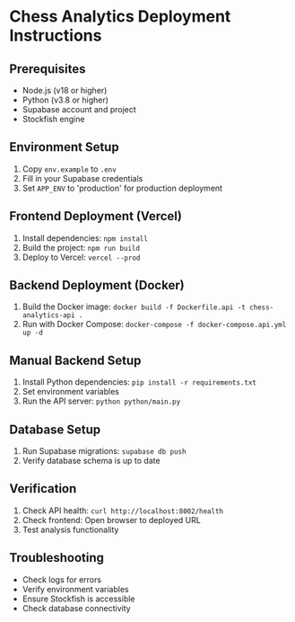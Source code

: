 # Chess Analytics Deployment Instructions

## Prerequisites
- Node.js (v18 or higher)
- Python (v3.8 or higher)
- Supabase account and project
- Stockfish engine

## Environment Setup
1. Copy `env.example` to `.env`
2. Fill in your Supabase credentials
3. Set `APP_ENV` to 'production' for production deployment

## Frontend Deployment (Vercel)
1. Install dependencies: `npm install`
2. Build the project: `npm run build`
3. Deploy to Vercel: `vercel --prod`

## Backend Deployment (Docker)
1. Build the Docker image: `docker build -f Dockerfile.api -t chess-analytics-api .`
2. Run with Docker Compose: `docker-compose -f docker-compose.api.yml up -d`

## Manual Backend Setup
1. Install Python dependencies: `pip install -r requirements.txt`
2. Set environment variables
3. Run the API server: `python python/main.py`

## Database Setup
1. Run Supabase migrations: `supabase db push`
2. Verify database schema is up to date

## Verification
1. Check API health: `curl http://localhost:8002/health`
2. Check frontend: Open browser to deployed URL
3. Test analysis functionality

## Troubleshooting
- Check logs for errors
- Verify environment variables
- Ensure Stockfish is accessible
- Check database connectivity
